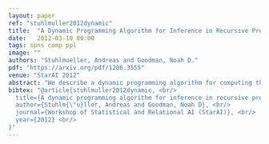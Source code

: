 ```yaml
---
layout: paper
ref: "stuhlmuller2012dynamic"
title:  "A Dynamic Programming Algorithm for Inference in Recursive Probabilistic Programs"
date:   2012-03-10 00:00
tags: spns comp ppl
image: ""
authors: "Stuhlmueller, Andreas and Goodman, Noah D."
pdf: "https://arxiv.org/pdf/1206.3555"
venue: "StarAI 2012"
abstract: "We describe a dynamic programming algorithm for computing the marginal distribution of discrete probabilistic programs. This algorithm takes a functional interpreter for an arbitrary probabilistic programming language and turns it into an efficient marginalizer. Because direct caching of sub-distributions is impossible in the presence of recursion, we build a graph of dependencies between sub-distributions. This factored sum-product network makes (potentially cyclic) dependencies between subproblems explicit, and corresponds to a system of equations for the marginal distribution. We solve these equations by fixed-point iteration in topological order. We illustrate this algorithm on examples used in teaching probabilistic models, computational cognitive science research, and game theory."
bibtex: "@article{stuhlmuller2012dynamic, <br/>
  title={A dynamic programming algorithm for inference in recursive probabilistic programs}, <br/>
  author={Stuhlm{\"u}ller, Andreas and Goodman, Noah D}, <br/>
  journal={Workshop of Statistical and Relational AI (StarAI)}, <br/>
  year={2012} <br/>
}"
---
```

